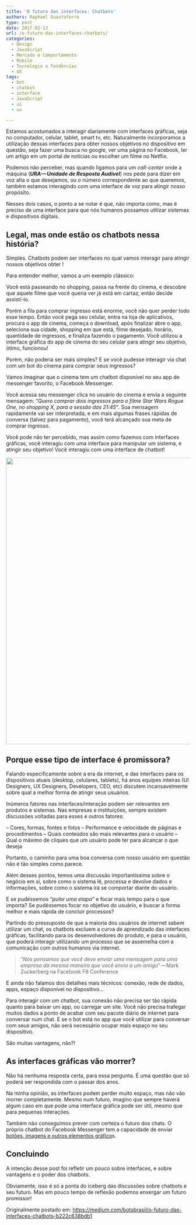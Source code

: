 ```yaml
---
title: 'O futuro das interfaces: Chatbots'
authors: Raphael Guastaferro
type: post
date: 2017-02-13
url: /o-futuro-das-interfaces-chatbots/
categories:
  - Design
  - JavaScript
  - Mercado e Comportamento
  - Mobile
  - Tecnologia e Tendências
  - UX
tags:
  - bot
  - chatbot
  - interface
  - JavaScript
  - ui
  - ux

---
```

Estamos acostumados a interagir diariamente com interfaces gráficas, seja no computador, celular, tablet, smart tv, etc. Naturalmente incorporamos a utilização dessas interfaces para obter nossos objetivos no dispositivo em questão, seja fazer uma busca no google, ver uma página no Facebook, ler um artigo em um portal de notícias ou escolher um filme no Netflix.

Podemos não perceber, mas quando ligamos para um _call-center_ onde a máquina (**_URA — Unidade de Resposta Audível_**) nos pede para dizer em voz alta o que desejamos, ou o número correspondente ao que queremos, também estamos interagindo com uma interface de voz para atingir nosso propósito.

Nesses dois casos, o ponto a se notar é que, não importa como, mas é preciso de uma interface para que nós humanos possamos utilizar sistemas e dispositivos digitais.

## Legal, mas onde estão os chatbots nessa história?

Simples. Chatbots podem ser interfaces no qual vamos interagir para atingir nossos objetivos obter !

Para entender melhor, vamos a um exemplo clássico:

Você está passeando no shopping, passa na frente do cinema, e descobre que aquele filme que você queria ver já está em cartaz, então decide assistí-lo.

Porém a fila para comprar ingresso está enorme, você não quer perder todo esse tempo. Então você pega seu celular, entra na loja de aplicativos, procura o app de cinema, começa o download, após finalizar abre o app, seleciona sua cidade, shopping em que está, filme desejado, horário, quantidade de ingressos, e finaliza fazendo o pagamento. Você utilizou a interface gráfica do app de cinema do seu celular para atingir seu objetivo, ótimo, funcionou!

Porém, não poderia ser mais simples? E se você pudesse interagir via chat com um bot do cinema para comprar seus ingressos?

Vamos imaginar que o cinema tem um chatbot disponível no seu app de messenger favorito, o Facebook Messenger.

Você acessa seu messenger clica no usuário do cinema e envia a seguinte mensagem: &#8220;_Quero comprar dois ingressos para o filme Star Wars Rogue One, no shopping X, para a sessão das 21:45_&#8220;_._ Sua mensagem rapidamente vai ser interpretada, e em mais algumas frases rápidas de conversa (talvez para pagamento), você terá alcançado sua meta de comprar ingresso.

Você pode não ter percebido, mas assim como fazemos com interfaces gráficas, você interagiu com uma interface para manipular um sistema, e atingir seu objetivo! Você interagiu com uma interface de chatbot!

<img src="https://diegoeis.github.io/tableless-static-images/2017/02/cb2.jpg" alt="" width="626" height="782" />

## **Porque esse tipo de interface é promissora?**

Falando especificamente sobre a era da internet, e das interfaces para os dispositivos atuais (desktop, celulares, tablets), há anos equipes inteiras (UI Designers, UX Designers, Developers, CEO, etc) discutem incansavelmente sobre qual a melhor forma de atingir seus usuários.

Inúmeros fatores nas interfaces/interação podem ser relevantes em produtos e sistemas. Nas empresas e instituições, sempre existem discussões voltadas para esses e outros fatores:

&#8211; Cores, formas, fontes e fotos &#8211; Performance e velocidade de páginas e procedimentos &#8211; Quais conteúdos são mais relevantes para o usuário &#8211; Qual o máximo de cliques que um usuário pode ter para alcançar o que deseja

Portanto, o caminho para uma boa conversa com nosso usuário em questão não é tão simples como parece.

Além desses pontos, temos uma discussão importantíssima sobre o negócio em si, sobre como o sistema lê, processa e devolve dados e informações, sobre como o sistema irá se comportar diante do usuário.

E se pudéssemos &#8220;_pular uma etapa_&#8221; e focar mais tempo para o que importa? Se pudéssemos focar no objetivo do usuário, e buscar a forma melhor e mais rápida de concluir processos?

Partindo do pressuposto de que a maioria dos usuários de internet sabem utilizar um chat, os chatbots excluem a curva de aprendizado das interfaces gráficas, facilitando para os desenvolvedores do produto, e para o usuário, que poderá interagir utilizando um processo que se assemelha com a comunicação com outros humanos via internet.

> “_Nós pensamos que você deve enviar uma mensagem para uma empresa da mesma maneira que você envia a um amigo_” — Mark Zuckerberg na Facebook F8 Conference

E ainda não falamos dos detalhes mais técnicos: conexão, rede de dados, apps, espaço disponível no dispositivo…

Para interagir com um chatbot, sua conexão não precisa ser tão rápida quanto para baixar um app, ou carregar um site. Você não precisa trafegar muitos dados a ponto de acabar com seu pacote diário de internet para conversar num chat. E se o bot está no app que você utilizar para conversar com seus amigos, não será necessário ocupar mais espaço no seu dispositivo.

São muitas vantagens, não?!

## As interfaces gráficas vão morrer?

Não há nenhuma resposta certa, para essa pergunta. É uma questão que só poderá ser respondida com o passar dos anos.

Na minha opinião, as interfaces podem perder muito espaço, mas não vão morrer completamente. Mesmo num futuro, imagino que sempre haverá algum caso em que pode uma interface gráfica pode ser útil, mesmo que para pequenas interações.

Também não conseguimos prever com certeza o futuro dos chats. O próprio chatbot do Facebook Messenger tem a capacidade de enviar <a href="https://developers.facebook.com/docs/messenger-platform/product-overview" target="_blank" rel="nofollow noopener">botões, imagens e outros elementos gráfico</a>s.

## Concluindo

A intenção desse post foi refletir um pouco sobre interfaces, e sobre vantagens e o poder dos chatbots.

Obviamente, isso é só a ponta do iceberg das discussões sobre chatbots e seu futuro. Mas em pouco tempo de reflexão podemos enxergar um futuro promissor!

Originalmente postado em: <https://medium.com/botsbrasil/o-futuro-das-interfaces-chatbots-b222c638bdb1>